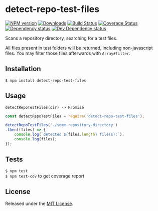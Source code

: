 # detect-repo-test-files

[![NPM version][npm-image]][npm-url] [![Downloads][downloads-image]][npm-url] [![Build Status][travis-image]][travis-url] [![Coverage Status][coveralls-image]][coveralls-url] [![Dependency status][david-dm-image]][david-dm-url] [![Dev Dependency status][david-dm-dev-image]][david-dm-dev-url]

[npm-url]:https://npmjs.org/package/detect-repo-test-files
[downloads-image]:http://img.shields.io/npm/dm/detect-repo-test-files.svg
[npm-image]:http://img.shields.io/npm/v/detect-repo-test-files.svg
[travis-url]:https://travis-ci.org/IndigoUnited/node-detect-repo-test-files
[travis-image]:http://img.shields.io/travis/IndigoUnited/node-detect-repo-test-files/master.svg
[coveralls-url]:https://coveralls.io/r/IndigoUnited/node-detect-repo-test-files
[coveralls-image]:https://img.shields.io/coveralls/IndigoUnited/node-detect-repo-test-files/master.svg
[david-dm-url]:https://david-dm.org/IndigoUnited/node-detect-repo-test-files
[david-dm-image]:https://img.shields.io/david/IndigoUnited/node-detect-repo-test-files.svg
[david-dm-dev-url]:https://david-dm.org/IndigoUnited/node-detect-repo-test-files#info=devDependencies
[david-dm-dev-image]:https://img.shields.io/david/dev/IndigoUnited/node-detect-repo-test-files.svg

Scans a repository directory, searching for a test files.

All files present in test folders will be returned, including non-javascript files. You may filter those files afterwards with `Array#filter`.


## Installation

`$ npm install detect-repo-test-files`


## Usage

`detectRepoTestFiles(dir) -> Promise`

```js
const detectRepoTestFiles = require('detect-repo-test-files');

detectRepoTestFiles('./some-repository-directory')
.then((files) => {
    console.log(`detected ${files.length} file(s):`);
    console.log(files);
});
```


## Tests

`$ npm test`   
`$ npm test-cov` to get coverage report


## License

Released under the [MIT License](http://www.opensource.org/licenses/mit-license.php).
